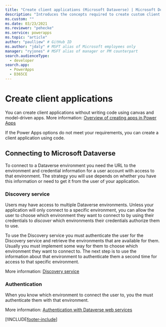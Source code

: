 ```yaml
---
title: "Create client applications (Microsoft Dataverse) | Microsoft Docs" # Intent and product brand in a unique string of 43-59 chars including spaces
description: "Introduces the concepts required to create custom client applications that connect to Microsoft Dataverse using code." # 115-145 characters including spaces. This abstract displays in the search result.
ms.custom: ""
ms.date: 03/23/2021
ms.reviewer: "pehecke"
ms.service: powerapps
ms.topic: "article"
author: "paulliew" # GitHub ID
ms.author: "jdaly" # MSFT alias of Microsoft employees only
manager: "ryjones" # MSFT alias of manager or PM counterpart
search.audienceType: 
  - developer
search.app: 
  - PowerApps
  - D365CE
---
```


# Create client applications

You can create client applications without writing code using canvas and model-driven apps.
More information: [Overview of creating apps in Power Apps](../../maker/index.md)

If the Power Apps options do not meet your requirements, you can create a client application using code.

## Connecting to Microsoft Dataverse

To connect to a Dataverse environment you need the URL to the environment and credential information for a user account with access to that environment. The strategy you will use depends on whether you have this information or need to get it from the user of your application.

### Discovery service

Users may have access to multiple Dataverse environments. Unless your application will only connect to a specific environment, you can allow the user to choose which environment they want to connect to by using their credentials to *discover* which environments their credentials authorize them to use.

To use the Discovery service you must authenticate the user for the Discovery service and retrieve the environments that are available for them. Usually you must implement some way for them to choose which environment they want to connect to. The next step is to use the information about that environment to authenticate them a second time for access to that specific environment.

More information: [Discovery service](discovery-service.md)

### Authentication

When you know which environment to connect the user to, you the must authenticate them with that environment.

More information: [Authentication with Dataverse web services](authentication.md)


[!INCLUDE[footer-include](../../includes/footer-banner.md)]